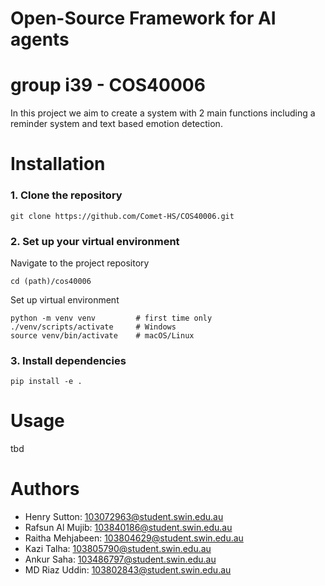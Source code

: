 # Open-Source Framework for AI agents
# group i39 - COS40006

In this project we aim to create a system with 2 main functions including a reminder system and text based emotion detection.

# Installation

### 1. Clone the repository

```
git clone https://github.com/Comet-HS/COS40006.git
```

### 2. Set up your virtual environment

Navigate to the project repository

```
cd (path)/cos40006
```

Set up virtual environment
```
python -m venv venv         # first time only
./venv/scripts/activate     # Windows
source venv/bin/activate    # macOS/Linux
```

### 3. Install dependencies

```
pip install -e .
```

# Usage

tbd

# Authors

* Henry Sutton: 103072963@student.swin.edu.au
* Rafsun Al Mujib: 103840186@student.swin.edu.au 
* Raitha Mehjabeen: 103804629@student.swin.edu.au
* Kazi Talha: 103805790@student.swin.edu.au
* Ankur Saha: 103486797@student.swin.edu.au
* MD Riaz Uddin: 103802843@student.swin.edu.au
